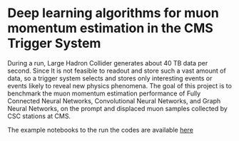 # Deep learning algorithms for muon momentum estimation in the CMS Trigger System

During a run, Large Hadron Collider generates about 40 TB data per second. Since It is not feasible to readout and store such a vast amount of data, so a trigger system selects and stores only interesting events or events likely to reveal new physics phenomena. The goal of this project is to benchmark the muon momentum estimation performance of Fully Connected Neural Networks, Convolutional Neural Networks, and Graph Neural Networks, on the prompt and displaced muon samples collected by CSC stations at CMS.

The example notebooks to the run the codes are available [here]()